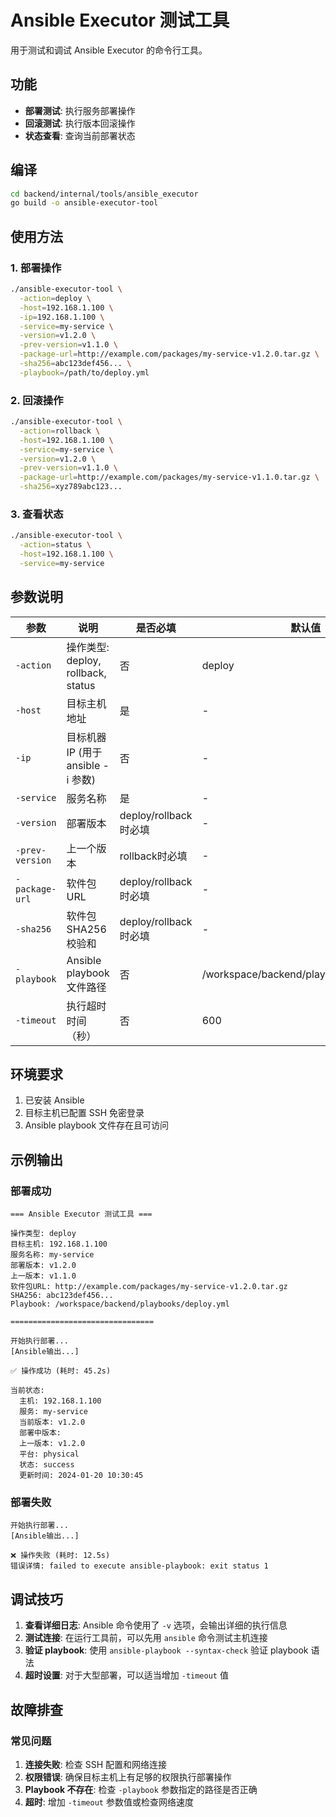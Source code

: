 # Ansible Executor 测试工具

用于测试和调试 Ansible Executor 的命令行工具。

## 功能

- **部署测试**: 执行服务部署操作
- **回滚测试**: 执行版本回滚操作
- **状态查看**: 查询当前部署状态

## 编译

```bash
cd backend/internal/tools/ansible_executor
go build -o ansible-executor-tool
```

## 使用方法

### 1. 部署操作

```bash
./ansible-executor-tool \
  -action=deploy \
  -host=192.168.1.100 \
  -ip=192.168.1.100 \
  -service=my-service \
  -version=v1.2.0 \
  -prev-version=v1.1.0 \
  -package-url=http://example.com/packages/my-service-v1.2.0.tar.gz \
  -sha256=abc123def456... \
  -playbook=/path/to/deploy.yml
```

### 2. 回滚操作

```bash
./ansible-executor-tool \
  -action=rollback \
  -host=192.168.1.100 \
  -service=my-service \
  -version=v1.2.0 \
  -prev-version=v1.1.0 \
  -package-url=http://example.com/packages/my-service-v1.1.0.tar.gz \
  -sha256=xyz789abc123...
```

### 3. 查看状态

```bash
./ansible-executor-tool \
  -action=status \
  -host=192.168.1.100 \
  -service=my-service
```

## 参数说明

| 参数 | 说明 | 是否必填 | 默认值 |
|------|------|----------|--------|
| `-action` | 操作类型: deploy, rollback, status | 否 | deploy |
| `-host` | 目标主机地址 | 是 | - |
| `-ip` | 目标机器 IP (用于 ansible -i 参数) | 否 | - |
| `-service` | 服务名称 | 是 | - |
| `-version` | 部署版本 | deploy/rollback时必填 | - |
| `-prev-version` | 上一个版本 | rollback时必填 | - |
| `-package-url` | 软件包 URL | deploy/rollback时必填 | - |
| `-sha256` | 软件包 SHA256 校验和 | deploy/rollback时必填 | - |
| `-playbook` | Ansible playbook 文件路径 | 否 | /workspace/backend/playbooks/deploy.yml |
| `-timeout` | 执行超时时间（秒） | 否 | 600 |

## 环境要求

1. 已安装 Ansible
2. 目标主机已配置 SSH 免密登录
3. Ansible playbook 文件存在且可访问

## 示例输出

### 部署成功

```
=== Ansible Executor 测试工具 ===

操作类型: deploy
目标主机: 192.168.1.100
服务名称: my-service
部署版本: v1.2.0
上一版本: v1.1.0
软件包URL: http://example.com/packages/my-service-v1.2.0.tar.gz
SHA256: abc123def456...
Playbook: /workspace/backend/playbooks/deploy.yml

================================

开始执行部署...
[Ansible输出...]

✅ 操作成功 (耗时: 45.2s)

当前状态:
  主机: 192.168.1.100
  服务: my-service
  当前版本: v1.2.0
  部署中版本: 
  上一版本: v1.2.0
  平台: physical
  状态: success
  更新时间: 2024-01-20 10:30:45
```

### 部署失败

```
开始执行部署...
[Ansible输出...]

❌ 操作失败 (耗时: 12.5s)
错误详情: failed to execute ansible-playbook: exit status 1
```

## 调试技巧

1. **查看详细日志**: Ansible 命令使用了 `-v` 选项，会输出详细的执行信息
2. **测试连接**: 在运行工具前，可以先用 `ansible` 命令测试主机连接
3. **验证 playbook**: 使用 `ansible-playbook --syntax-check` 验证 playbook 语法
4. **超时设置**: 对于大型部署，可以适当增加 `-timeout` 值

## 故障排查

### 常见问题

1. **连接失败**: 检查 SSH 配置和网络连接
2. **权限错误**: 确保目标主机上有足够的权限执行部署操作
3. **Playbook 不存在**: 检查 `-playbook` 参数指定的路径是否正确
4. **超时**: 增加 `-timeout` 参数值或检查网络速度
